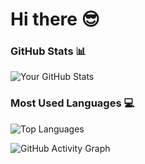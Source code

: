 # Hi there 😎

### GitHub Stats 📊
![Your GitHub Stats](https://github-readme-stats.vercel.app/api?username=Bobstyle23&show_icons=true&theme=light)

### Most Used Languages 💻
![Top Languages](https://github-readme-stats.vercel.app/api/top-langs/?username=Bobstyle23&layout=compact&theme=light)

![GitHub Activity Graph](https://activity-graph.vercel.app.com/graph?username=Bobstyle23&theme=github)
<!---
Bobstyle23/Bobstyle23 is a ✨ special ✨ repository because its `README.md` (this file) appears on your GitHub profile.
You can click the Preview link to take a look at your changes.
--->
